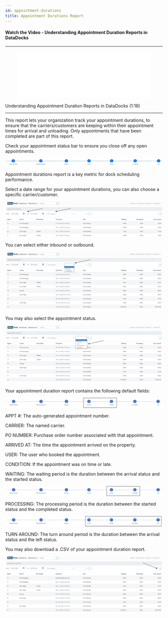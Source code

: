 ```yaml
---
id: appointment-durations
title: Appointment Durations Report
---
```


#### Watch the Video - Understanding Appointment Duration Reports in DataDocks

***
<figure class="video-container">
  <iframe src="//www.youtube.com/embed/djKbry4ad3s" frameborder="0" allowFullScreen width="100%"></iframe>
</figure>


Understanding Appointment Duration Reports in DataDocks (1:16)
***

This report lets your organization track your appointment durations, to ensure that the carriers/customers are keeping within their appointment times for arrival and unloading. Only appointments that have been completed are part of this report. 

Check your appointment status bar to ensure you close off any open appointments. 

![Status](/img/docs/reports/appointment-durations-report/status-appt-durations.jpg)

Appointment durations report is a key metric for dock scheduling performance.

Select a date range for your appointment durations, you can also choose a specific carrier/customer. 

![Date Range Example](/img/docs/reports/appointment-durations-report/report-1.jpg)

You can select either inbound or outbound.

![Inbound or Outbound](/img/docs/reports/appointment-durations-report/inbound-outbound.jpg)

You may also select the appointment status. 

![Select the Type of Report](/img/docs/reports/appointment-durations-report/type-select.jpg)

Your appointment duration report contains the following default fields:

![Status](/img/docs/reports/appointment-durations-report/status-bar1.jpg)

APPT #: The auto-generated appointment number.

CARRIER: The named carrier.

PO NUMBER: Purchase order number associated with that appointment.

ARRIVED AT: The time the appointment arrived on the property. 

USER: The user who booked the appointment. 

CONDITION: If the appointment was on time or late. 

WAITING: The waiting period is the duration between the arrival status and the started status. 

![Status](/img/docs/reports/appointment-durations-report/status-bar2.jpg)

PROCESSING: The processing period is the duration between the started status and the completed status. 

![Status](/img/docs/reports/appointment-durations-report/status-bar3.jpg)

TURN AROUND: The turn around period is the duration between the arrival status and the 
left status.

You may also download a .CSV of your appointment duration report. 

![Download](/img/docs/reports/appointment-durations-report/download.jpg)



 

 
